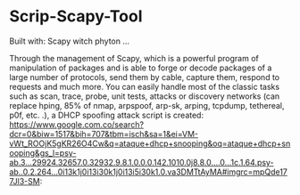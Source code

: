 # Scrip-Scapy-Tool

Built with:
Scapy witch phyton ...

Through the management of Scapy, which is a powerful program of manipulation of packages and is able to forge or decode packages of a large number of protocols, send them by cable, capture them, respond to requests and much more. You can easily handle most of the classic tasks such as scan, trace, probe, unit tests, attacks or discovery networks (can replace hping, 85% of nmap, arpspoof, arp-sk, arping, tcpdump, tethereal, p0f, etc. .), a DHCP spoofing attack script is created:
https://www.google.com.co/search?dcr=0&biw=1517&bih=707&tbm=isch&sa=1&ei=VM-vWt_ROOjK5gKR26O4Cw&q=ataque+dhcp+snooping&oq=ataque+dhcp+snooping&gs_l=psy-ab.3...29924.32657.0.32932.9.8.1.0.0.0.142.1010.0j8.8.0....0...1c.1.64.psy-ab..0.2.264...0i13k1j0i13i30k1j0i13i5i30k1.0.va3DMTtAyMA#imgrc=mpQde177Jl3-SM:
